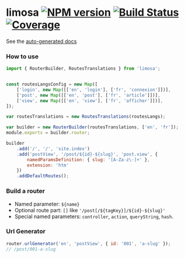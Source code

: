 # limosa [![NPM version][npm-image]][npm-url] [![Build Status][build-status-image]][build-status-url] [![Coverage][coverage-image]][coverage-url]

See the [auto-generated docs](http://christophehurpeau.github.io/limosa/docs/)

### How to use


```js
import { RouterBuilder, RoutesTranslations } from 'limosa';


const routesLangsConfig = new Map([
    ['login', new Map([['en', 'login'], ['fr', 'connexion']])],
    ['post', new Map([['en', 'post'], ['fr', 'article']])],
    ['view', new Map([['en', 'view'], ['fr', 'afficher']])],
]);

var routesTranslations = new RoutesTranslations(routesLangs);

var builder = new RouterBuilder(routesTranslations, ['en', 'fr']);
module.exports = builder.router;

builder
    .add('/', '/', 'site.index')
    .add('postView', '/post/${id}-${slug}', 'post.view', {
        namedParamsDefinition: { slug: '[A-Za-z\-]+' },
        extension: 'htm'
    })
    .addDefaultRoutes();

```

### Build a router

- Named parameter: `${name}`
- Optional route part: `[]` like `'/post[/${tagKey}]/${id}-${slug}'`
- Special named parameters: `controller`, `action`, `queryString`, `hash`.

### Url Generator

```js
router.urlGenerator('en', 'postView', { id: '001', 'a-slug' });
// /post/001-a-slug

```


[npm-image]: https://img.shields.io/npm/v/limosa.svg?style=flat-square
[npm-url]: https://npmjs.org/package/limosa
[build-status-image]: https://img.shields.io/circleci/project/christophehurpeau/limosa/master.svg?style=flat-square
[build-status-url]: https://circleci.com/gh/christophehurpeau/limosa
[coverage-image]: http://img.shields.io/badge/coverage-90%-green.svg?style=flat
[coverage-url]: http://christophehurpeau.github.io/limosa/docs/coverage.html
